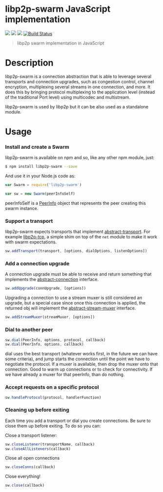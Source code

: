 libp2p-swarm JavaScript implementation
======================================

[![](https://img.shields.io/badge/made%20by-Protocol%20Labs-blue.svg?style=flat-square)](http://ipn.io) [![](https://img.shields.io/badge/project-IPFS-blue.svg?style=flat-square)](http://ipfs.io/) [![](https://img.shields.io/badge/freejs-%23ipfs-blue.svg?style=flat-square)](http://webchat.freenode.net/?channels=%23ipfs) [![Build Status](https://img.shields.io/travis/diasdavid/js-ipfs-swarm/master.svg?style=flat-square)](https://travis-ci.org/diasdavid/js-ipfs-swarm)

> libp2p swarm implementation in JavaScript

# Description

libp2p-swarm is a connection abstraction that is able to leverage several transports and connection upgrades, such as congestion control, channel encryption, multiplexing several streams in one connection, and more. It does this by bringing protocol multiplexing to the application level (instead of the traditional Port level) using multicodec and multistream.

libp2p-swarm is used by libp2p but it can be also used as a standalone module.

# Usage

### Install and create a Swarm

libp2p-swarm is available on npm and so, like any other npm module, just:

```bash
$ npm install libp2p-swarm --save
```

And use it in your Node.js code as:

```JavaScript
var Swarm = require('libp2p-swarm')

var sw = new Swarm(peerInfoSelf)
```

peerInfoSelf is a [PeerInfo](https://github.com/diasdavid/js-peer-info) object that represents the peer creating this swarm instance.

### Support a transport

libp2p-swarm expects transports that implement [abstract-transport](https://github.com/diasdavid/abstract-transport). For example [libp2p-tcp](https://github.com/diasdavid/js-libp2p-tcp), a simple shim on top of the `net` module to make it work with swarm expectations.

```JavaScript
sw.addTransport(transport, [options, dialOptions, listenOptions])
```

### Add a connection upgrade

A connection upgrade must be able to receive and return something that implements the [abstract-connection](https://github.com/diasdavid/abstract-connection) interface.

```JavaScript
sw.addUpgrade(connUpgrade, [options])
```

Upgrading a connection to use a stream muxer is still considered an upgrade, but a special case since once this connection is applied, the returned obj will implement the [abstract-stream-muxer](https://github.com/diasdavid/abstract-stream-muxer) interface.

```JavaScript
sw.addStreamMuxer(streamMuxer, [options])
```

### Dial to another peer

```JavaScript
sw.dial(PeerInfo, options, protocol, callback)
sw.dial(PeerInfo, options, callback)
```

dial uses the best transport (whatever works first, in the future we can have some criteria), and jump starts the connection until the point we have to negotiate the protocol. If a muxer is available, then drop the muxer onto that connection. Good to warm up connections or to check for connectivity. If we have already a muxer for that peerInfo, than do nothing.

### Accept requests on a specific protocol

```JavaScript
sw.handleProtocol(protocol, handlerFunction)
```

### Cleaning up before exiting

Each time you add a transport or dial you create connections. Be sure to close
them up before exiting. To do so you can:

Close a transport listener:

```js
sw.closeListener(transportName, callback)
sw.closeAllListeners(callback)
```

Close all open connections

```js
sw.closeConns(callback)
```

Close everything!

```js
sw.close(callback)
```

